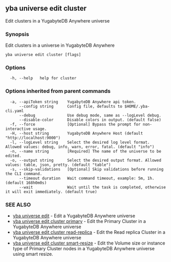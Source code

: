 ## yba universe edit cluster

Edit clusters in a YugabyteDB Anywhere universe

### Synopsis

Edit clusters in a universe in YugabyteDB Anywhere

```
yba universe edit cluster [flags]
```

### Options

```
  -h, --help   help for cluster
```

### Options inherited from parent commands

```
  -a, --apiToken string    YugabyteDB Anywhere api token.
      --config string      Config file, defaults to $HOME/.yba-cli.yaml
      --debug              Use debug mode, same as --logLevel debug.
      --disable-color      Disable colors in output. (default false)
  -f, --force              [Optional] Bypass the prompt for non-interactive usage.
  -H, --host string        YugabyteDB Anywhere Host (default "http://localhost:9000")
  -l, --logLevel string    Select the desired log level format. Allowed values: debug, info, warn, error, fatal. (default "info")
  -n, --name string        [Required] The name of the universe to be edited.
  -o, --output string      Select the desired output format. Allowed values: table, json, pretty. (default "table")
  -s, --skip-validations   [Optional] Skip validations before running the CLI command.
      --timeout duration   Wait command timeout, example: 5m, 1h. (default 168h0m0s)
      --wait               Wait until the task is completed, otherwise it will exit immediately. (default true)
```

### SEE ALSO

* [yba universe edit](yba_universe_edit.md)	 - Edit a YugabyteDB Anywhere universe
* [yba universe edit cluster primary](yba_universe_edit_cluster_primary.md)	 - Edit the Primary Cluster in a YugabyteDB Anywhere universe
* [yba universe edit cluster read-replica](yba_universe_edit_cluster_read-replica.md)	 - Edit the Read replica Cluster in a YugabyteDB Anywhere universe
* [yba universe edit cluster smart-resize](yba_universe_edit_cluster_smart-resize.md)	 - Edit the Volume size or instance type of Primary Cluster nodes in a YugabyteDB Anywhere universe using smart resize.

